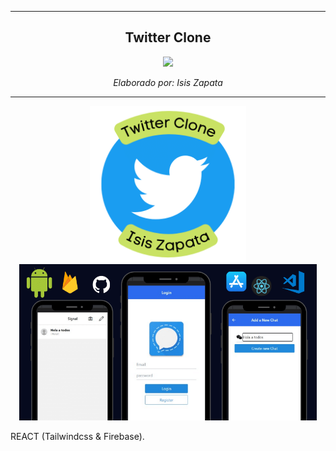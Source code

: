 

---------------------

<div align="center" >

## Twitter Clone


<img src="https://upload.wikimedia.org/wikipedia/commons/thumb/4/47/React.svg/800px-React.svg.png" height="250px">

<i>Elaborado por: Isis Zapata</i>
</div>



---------------

<div align="center" >
<img src="https://github.com/isinicolle/Twitter-Clone/blob/main/twitter-clon-isis/public/logo512.png" height="250px">

<img src="https://github.com/isinicolle/isinicolle.github.io/blob/main/assets/img/Proyectos/proyectos-signalclone.png" height="250px" alt="Imagen del proyecto">

</div>

REACT  (Tailwindcss &
 Firebase). 
